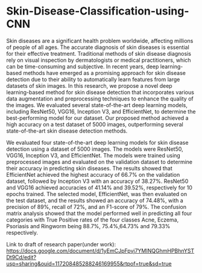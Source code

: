 # Skin-Disease-Classification-using-CNN

Skin diseases are a significant health problem worldwide, affecting millions of people of all ages. The accurate diagnosis of skin diseases is essential for their effective treatment. Traditional methods of skin disease diagnosis rely on visual inspection by dermatologists or medical practitioners, which can be time-consuming and subjective. In recent years, deep learning-based methods have emerged as a promising approach for skin disease detection due to their ability to automatically learn features from large datasets of skin images. In this research, we propose a novel deep learning-based method for skin disease detection that incorporates various data augmentation and preprocessing techniques to enhance the quality of the images. We evaluated several state-of-the-art deep learning models, including ResNet50, VGG16, Inception V3, and EfficientNet, to determine the best-performing model for our dataset. Our proposed method achieved a high accuracy on a test dataset of 5000 images, outperforming several state-of-the-art skin disease detection methods.

We evaluated four state-of-the-art deep learning models for skin disease detection using a dataset of 5000 images. The models were ResNet50, VGG16, Inception V3, and EfficientNet. The models were trained using preprocessed images and evaluated on the validation dataset to determine their accuracy in predicting skin diseases. The results showed that EfficientNet achieved the highest accuracy of 66.7% on the validation dataset, followed by Inception V3 with an accuracy of 38.27%. ResNet50 and VGG16 achieved accuracies of 41.14% and 39.52%, respectively for 10 epochs trained.
The selected model, EfficientNet, was then evaluated on the test dataset, and the results showed an accuracy of 74.48%, with a precision of 89%, recall of 72%, and an F1-score of 79%. The confusion matrix analysis showed that the model performed well in predicting all four categories with True Positive rates of the four classes Acne, Eczema, Psoriasis and Ringworm being 88.7%, 75.4%,64.73% and 79.33% respectively.

Link to draft of research paper(under work): https://docs.google.com/document/d/1yEmCJpFpvj7YMINQGhmHPBhnYSTDt9Cd/edit?usp=sharing&ouid=117208485288246169955&rtpof=true&sd=true


